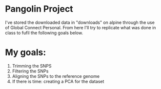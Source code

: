 # Pangolin Project
I've stored the downloaded data in "downloads" on alpine through the use of Global Connect Personal. From here I'll try to replicate what was done in class to fufil the following goals below. 

# My goals: 
1. Trimming the SNPS
2. Filtering the SNPs
3. Aligning the SNPs to the reference genome 
4. If there is time: creating a PCA for the dataset
